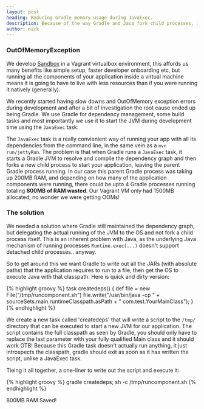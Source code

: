 ```yaml
---
layout: post
heading: Reducing Gradle memory usage during JavaExec.
description: Because of the way Gradle and Java fork child processes, if you use Gradle to start a JVM during development it can consumer a significant amount of memory, for no benefit. With a simple change you can reclaim your memory!
author: nick
---
```


### OutOfMemoryException

We develop [Sandbox](https://getsandbox.com) in a Vagrant virtualbox environment, this affords us many benefits like simple setup, faster developer onboarding etc, but running all the components of your application inside a virtual machine means it is going to have to live with less resources than if you were running it natively (generally). 

We recently started having slow downs and OutOfMemory exception errors during development and after a bit of investigation the root cause ended up being Gradle. We use Gradle for dependency management, some build tasks and most importantly we use it to start the JVM during development time using the `JavaExec` task.

The `JavaExec` task is a really convienient way of running your app with all its dependencies from the command line, in the same vein as a `mvn run/jettyRun`. The problem is that when Gradle runs a `JavaExec` task, it starts a Gradle JVM to resolve and compile the dependency graph and then forks a new child process to start your application, leaving the parent Gradle process running. In our case this parent Gradle process was taking up 200MB RAM, and depending on how many of the application components were running, there could be upto 4 Gradle processes running totaling **800MB of RAM wasted**. Our Vagrant VM only had 1500MB allocated, no wonder we were getting OOMs!

### The solution

We needed a solution where Gradle still maintained the dependency graph, but delegating the actual running of the JVM to the OS and not fork a child process itself. This is an inherent problem with Java, as the underlying Java mechanism of running processes `Runtime.exec(...)` doesn't support detached child processes.. anyway.

So to get around this we want Gradle to write out all the JARs (with absolute paths) that the application requires to run to a file, then get the OS to execute Java with that classpath. Here is quick and dirty version:

{% highlight groovy %}
task createdeps() {
    def file = new File("/tmp/runcomponent.sh")
    file.write("/usr/bin/java -cp " + sourceSets.main.runtimeClasspath.asPath + " com.test.YourMainClass");
}
{% endhighlight %}

We create a new task called 'createdeps' that will write a script to the `/tmp/` directory that can be executed to start a new JVM for our application. The script contains the full classpath as seen by Gradle, you should only have to replace the last parameter with your fully qualified Main class and it should work OTB! Because this Gradle task doesn't actually run anything, it just introspects the classpath, gradle should exit as soon as it has written the script, unlike a JavaExec task.

Tieing it all together, a one-liner to write out the script and execute it:

{% highlight groovy %}
gradle createdeps; sh -c /tmp/runcomponent.sh
{% endhighlight %}

800MB RAM Saved!
